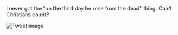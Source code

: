I never got the "on the third day he rose from the dead" thing. Can't Christians count?


![Tweet image](/asset/crosspoast/Go_xcTvbsAAJyv6.jpg)


